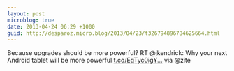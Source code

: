 ```yaml
---
layout: post
microblog: true
date: 2013-04-24 06:29 +1000
guid: http://desparoz.micro.blog/2013/04/23/t326794896784625664.html
---
```

Because upgrades should be more powerful? RT @jkendrick: Why your next Android tablet will be more powerful [t.co/EqTyc0igY...](http://t.co/EqTyc0igYE) via @zite
